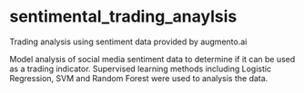 # sentimental_trading_anaylsis
Trading analysis using sentiment data provided by augmento.ai

Model analysis of social media sentiment data to determine if it can be used as a trading indicator. Supervised learning methods including Logistic Regression, SVM and Random Forest were used to analysis the data.

